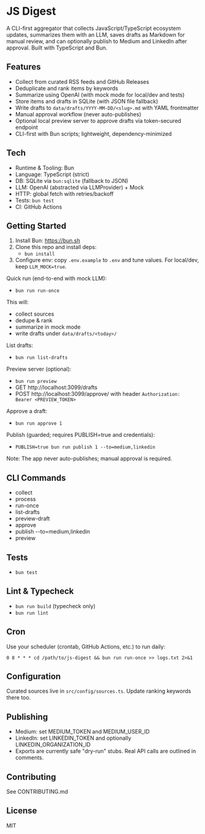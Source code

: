 # JS Digest

A CLI-first aggregator that collects JavaScript/TypeScript ecosystem updates, summarizes them with an LLM, saves drafts as Markdown for manual review, and can optionally publish to Medium and LinkedIn after approval. Built with TypeScript and Bun.

## Features

- Collect from curated RSS feeds and GitHub Releases
- Deduplicate and rank items by keywords
- Summarize using OpenAI (with mock mode for local/dev and tests)
- Store items and drafts in SQLite (with JSON file fallback)
- Write drafts to `data/drafts/YYYY-MM-DD/<slug>.md` with YAML frontmatter
- Manual approval workflow (never auto-publishes)
- Optional local preview server to approve drafts via token-secured endpoint
- CLI-first with Bun scripts; lightweight, dependency-minimized

## Tech

- Runtime & Tooling: Bun
- Language: TypeScript (strict)
- DB: SQLite via `bun:sqlite` (fallback to JSON)
- LLM: OpenAI (abstracted via LLMProvider) + Mock
- HTTP: global fetch with retries/backoff
- Tests: `bun test`
- CI: GitHub Actions

## Getting Started

1. Install Bun: https://bun.sh
2. Clone this repo and install deps:
   - `bun install`
3. Configure env: copy `.env.example` to `.env` and tune values. For local/dev, keep `LLM_MOCK=true`.

Quick run (end-to-end with mock LLM):

- `bun run run-once`

This will:

- collect sources
- dedupe & rank
- summarize in mock mode
- write drafts under `data/drafts/<today>/`

List drafts:

- `bun run list-drafts`

Preview server (optional):

- `bun run preview`
- GET http://localhost:3099/drafts
- POST http://localhost:3099/approve/<id> with header `Authorization: Bearer <PREVIEW_TOKEN>`

Approve a draft:

- `bun run approve 1`

Publish (guarded; requires PUBLISH=true and credentials):

- `PUBLISH=true bun run publish 1 --to=medium,linkedin`

Note: The app never auto-publishes; manual approval is required.

## CLI Commands

- collect
- process
- run-once
- list-drafts
- preview-draft <id>
- approve <id>
- publish <id> --to=medium,linkedin
- preview

## Tests

- `bun test`

## Lint & Typecheck

- `bun run build` (typecheck only)
- `bun run lint`

## Cron

Use your scheduler (crontab, GitHub Actions, etc.) to run daily:

```
0 8 * * * cd /path/to/js-digest && bun run run-once >> logs.txt 2>&1
```

## Configuration

Curated sources live in `src/config/sources.ts`. Update ranking keywords there too.

## Publishing

- Medium: set MEDIUM_TOKEN and MEDIUM_USER_ID
- LinkedIn: set LINKEDIN_TOKEN and optionally LINKEDIN_ORGANIZATION_ID
- Exports are currently safe "dry-run" stubs. Real API calls are outlined in comments.

## Contributing

See CONTRIBUTING.md

## License

MIT
